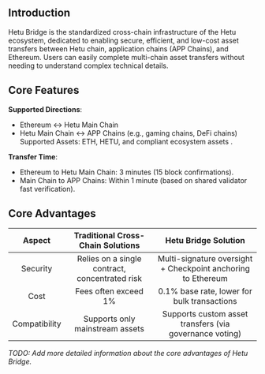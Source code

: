 ## Introduction

Hetu Bridge is the standardized cross-chain infrastructure of the Hetu ecosystem, dedicated to enabling secure, efficient, and low-cost asset transfers between Hetu chain, application chains (APP Chains), and Ethereum. Users can easily complete multi-chain asset transfers without needing to understand complex technical details.

## Core Features
**Supported Directions**:
- Ethereum ↔ Hetu Main Chain
- Hetu Main Chain ↔ APP Chains (e.g., gaming chains, DeFi chains)
Supported Assets: ETH, HETU, and compliant ecosystem assets .

**Transfer Time**:
- Ethereum to Hetu Main Chain: 3 minutes (15 block confirmations).
- Main Chain to APP Chains: Within 1 minute (based on shared validator fast verification).

## Core Advantages
| Aspect | Traditional Cross-Chain Solutions | Hetu Bridge Solution |
| :-----:| :-----: | :-----: |
| Security | Relies on a single contract, concentrated risk | Multi-signature oversight + Checkpoint anchoring to Ethereum |
| Cost | Fees often exceed 1% | 0.1% base rate, lower for bulk transactions |
| Compatibility | Supports only mainstream assets | Supports custom asset transfers (via governance voting) |
  
    
    
*TODO: Add more detailed information about the core advantages of Hetu Bridge.*